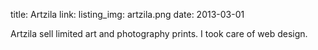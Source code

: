 title: Artzila
link:
listing_img: artzila.png
date: 2013-03-01

Artzila sell limited art and photography prints. I took care of web design.